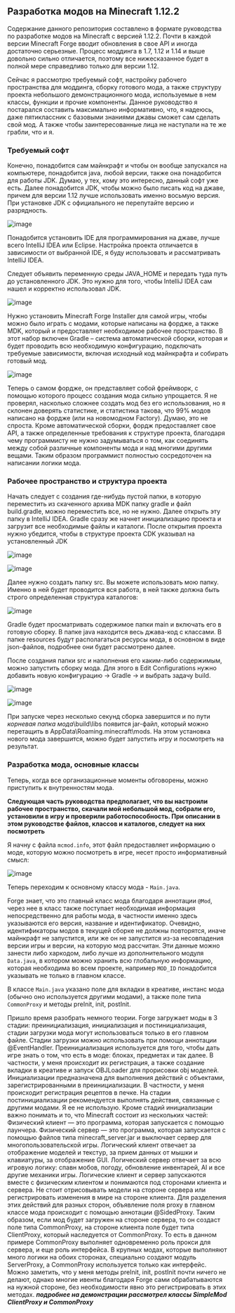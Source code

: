 ## Разработка модов на Minecraft 1.12.2
Содержание данного репозитория составлено в формате руководства по разработке модов на Minecraft с версией 1.12.2. Почти в каждой версии Minecraft Forge вводит обновления в свое API и иногда достаточно серьезные. Процесс моддинга в 1.7, 1.12 и 1.14 и выше довольно сильно отличается, поэтому все нижесказанное будет в полной мере справедливо только для версии 1.12. 

Сейчас я рассмотрю требуемый софт, настройку рабочего пространства для моддинга, сборку готового мода, а также структуру проекта небольшого демонстрационного мода, используемые в нем классы, функции и прочие компоненты.
Данное руководство я постарался составить максимально информативно, что, я надеюсь, даже пятиклассник с базовыми знаниями джавы сможет сам сделать свой мод. А также чтобы заинтересованные лица не наступали на те же грабли, что и я. 

### Требуемый софт
Конечно, понадобится сам майнкрафт и чтобы он вообще запускался на компьютере, понадобится java, любой версии, также она понадобится для работы JDK. Думаю, у тех, кому это интересно, данный софт уже есть.
Далее понадобится JDK, чтобы можно было писать код на джаве, причем для версии 1.12 лучше использовать именно восьмую версия. При установке JDK с официального не перепутайте версию и разрядность.

![image](https://user-images.githubusercontent.com/49534873/146041965-1639725b-de24-4b0e-9a70-61cd4f575b55.png)
 
Понадобится установить IDE для программирования на джаве, лучше всего IntelliJ IDEA или Eclipse. Настройка проекта отличается в зависимости от выбранной IDE, я буду использовать и рассматривать IntelliJ IDEA.

Следует объявить переменную среды JAVA_HOME и передать туда путь до установленного JDK. Это нужно для того, чтобы IntelliJ IDEA сам нашел и корректно использовал JDK.

![image](https://user-images.githubusercontent.com/49534873/146042388-b49cb3df-b601-40f4-b9da-bd2d4e512b8b.png)

Нужно установить Minecraft Forge Installer для самой игры, чтобы можно было играть с модами, которые написаны на фордже, а также MDK, который и предоставляет необходимое рабочее пространство. В этот набор включен Gradle – система автоматической сборки, которая и будет проводить всю необходимую конфигурацию, подключать требуемые зависимости, включая исходный код майнкрафта и собирать готовый мод.

![image](https://user-images.githubusercontent.com/49534873/146042423-1dca2580-1a76-4b86-9bc8-e5d2e8ef7d19.png)

Теперь о самом фордже, он представляет собой фреймворк, с помощью которого процесс создания мода сильно упрощается. Я не проверял, насколько сложнее создать мод без его использования, но я склонен доверять статистике, и статистика такова, что 99% модов написано на фордже (или на новомодном Factory). Думаю, это не спроста. 
Кроме автоматической сборки, фордж предоставляет свое API, а также определенные требования к структуре проекта, благодаря чему программисту не нужно задумываться о том, как соединять между собой различные компоненты мода и над многими другими вещами. Таким образом программист полностью сосредоточен на написании логики мода.

### Рабочее пространство и структура проекта

Начать следует с создания где-нибудь пустой папки, в которую переместить из скаченного архива MDK папку gradle и файл build.gradle, можно переместить все, но не нужно. Далее открыть эту папку в IntelliJ IDEA. Gradle сразу же начнет инициализацию проекта и загрузит все необходимые файлы и каталоги. 
После открытия проекта нужно убедится, чтобы в структуре проекта CDK указывал на установленный JDK

  ![image](https://user-images.githubusercontent.com/49534873/146042738-deab4ca5-5f1c-4348-a59e-64cb755ed7b1.png)

  ![image](https://user-images.githubusercontent.com/49534873/146042758-bd7bc469-c32f-4839-821b-e250c222041e.png)

Далее нужно создать папку src. Вы можете использовать мою папку. Именно в ней будет проводится вся работа, в ней также должна быть строго определенная структура каталогов:

![image](https://user-images.githubusercontent.com/49534873/146042937-d73e8e79-3872-4141-8ec0-1c0600d3f6ba.png)
 
Gradle будет просматривать содержимое папки main и включать его в готовую сборку. В папке java находится весь джава-код с классами. В папке resources будут располагаться ресурсы мода, в основном в виде json-файлов, подробнее они будет рассмотрено далее.  

После создания папки src и наполнения его каким-либо содержимым, можно запустить сборку мода. Для этого в Edit Configurations нужно добавить новую конфигурацию -> Gradle -> и выбрать задачу build.

![image](https://user-images.githubusercontent.com/49534873/146043546-e53a16e7-8f65-4380-9cc1-8f6631eab099.png)

![image](https://user-images.githubusercontent.com/49534873/146043561-3bcccf93-3f96-438d-a705-e9fecf903711.png)

При запуске через несколько секунд сборка завершится и по пути *корневая папка мода*\build\libs появится jar-файл, который можно перетащить в AppData\Roaming\.minecraft\mods. На этом установка нового мода завершится, можно будет запустить игру и посмотреть на результат.

### Разработка мода, основные классы
Теперь, когда все организационные моменты обговорены, можно приступить к внутренностям мода. 

**Следующая часть руководства предполагает, что вы настроили рабочее пространство, скачали мой небольшой мод, собрали его, установили в игру и проверили работоспособность. При описании в этом руководстве файлов, классов и каталогов, следует на них посмотреть**

Я начну с файла `mcmod.info`, этот файл предоставляет информацию о моде, которую можно посмотреть в игре, несет просто информативный смысл:

![image](https://user-images.githubusercontent.com/49534873/146044242-9b6b85ba-b2a7-4948-893a-2b6b5d98f871.png)
 
Теперь переходим к основному классу мода - `Main.java`.
 
Forge знает, что это главный класс мода благодаря аннотации `@Mod`, через нее в класс также поступает необходимая информация непосредственно для работы мода, в частности именно здесь указываются его версия, название и идентификатор. 
Очевидно, идентификаторы модов в текущей сборке не должны повторятся, иначе майнкрафт не запустится, или же он не запустится из-за несовпадения версии игры и версии, на которую мод рассчитан. Эти данные можно занести либо харкодом, либо лучше из дополнительного модуля `Data.java`, в котором можно хранить всю глобальную информацию, которая необходима во всем проекте, например `MOD_ID` понадобится указывать не только в главном классе.

В классе `Main.java` указано поле для вкладки в креативе, инстанс мода (обычно оно используется другими модами), а также поле типа `CommonProxy` и методы preInit, init, postInit.
 
Пришло время разобрать немного теории. Forge загружает моды в 3 стадии: преинициализация, инициализация и постинициализация, стадии загрузки мода могут использоваться только в его главном файле. Стадии загрузки можно использовать при помощи аннотации @EventHandler. 
Преинициализация используется для того, чтобы дать игре знать о том, что есть в моде: блоках, предметах и так далее. В частности, у меня происходит их регистрация, а также создание вкладки в креативе и запуск OBJLoader для прорисовки obj моделей. 
Инициализации предназначена для выполнения действий с объектами, зарегистрированными в преинициализации. В частности, у меня происходит регистрация рецептов в печке.
На стадии постинициализации рекомендуется выполнять действия, связанные с другими модами. Я ее не использую.
Кроме стадий инициализации важно понимать и то, что Minecraft состоит из нескольких частей:
Физический клиент — это программа, которая запускается с помощью лаунчера.
Физический сервер — это программа, которая запускается с помощью файлов типа minecraft_server.jar и выключает сервер для многопользовательской игры.
Логический клиент отвечает за отображение моделей и текстур, за прием данных от мышки и клавиатуры, за отображение GUI.
Логический сервер отвечает за всю игровую логику: спавн мобов, погоду, обновление инвентарей, AI и все другие механики игры.
Логические клиент и сервер запускаются вместе с физическим клиентом и понимаются под сторонами клиента и сервера.
Не стоит отрисовывать модели на стороне сервера или регистрировать изменения в мире на стороне клиента. 
Для разделения этих действий для разных сторон, объявление поля proxy в главном классе мода происходит с помощью аннотации @SidedProxy. Таким образом, если мод будет загружен на стороне сервера, то он создаст поле типа CommonProxy, на стороне клиента поле будет типа ClientProxy, который наследуется от CommonProxy. То есть в данном примере CommonProxy выполняет одновременно роль прокси для сервера, и еще роль интерфейса. В крупных модах, которые выполняют много логики на обоих сторонах, специально создают модуль ServerProxy, а CommonProxy используется только как интерфейс.
Можно заметить, что у меня методы preInit, init, postInit почти ничего не делают, однако многие ивенты благодаря Forge сами обрабатываются на нужной стороне, без необходимости явно это регистрировать в этих методах.
***подробнее на демонстрации рассмотрел классы SimpleMod ClientProxy и CommonProxy***

